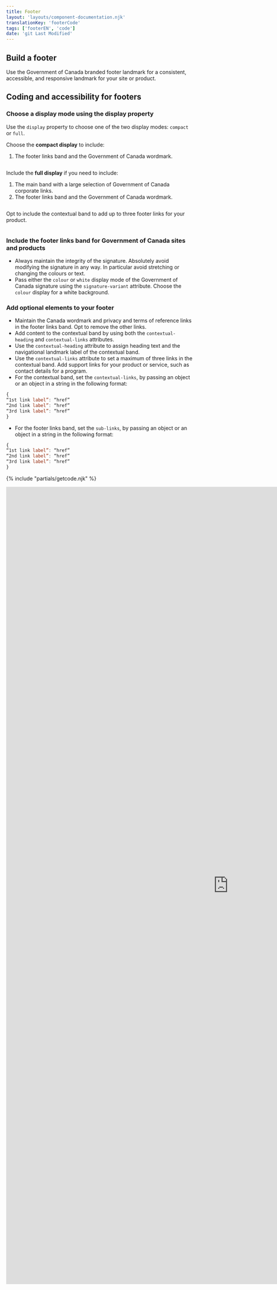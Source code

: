 ```yaml
---
title: Footer
layout: 'layouts/component-documentation.njk'
translationKey: 'footerCode'
tags: ['footerEN', 'code']
date: 'git Last Modified'
---
```


## Build a footer

Use the Government of Canada branded footer landmark for a consistent, accessible, and responsive landmark for your site or product.

## Coding and accessibility for footers

### Choose a display mode using the display property

Use the `display` property to choose one of the two display modes: `compact` or `full`.

Choose the **compact display** to include:

1. The footer links band and the Government of Canada wordmark.

<img class="b-sm b-default mt-400 mb-500 p-400" src="/images/en/components/example/example-footer-compact.svg" alt=""/>

Include the **full display** if you need to include:

1. The main band with a large selection of Government of Canada corporate links.
2. The footer links band and the Government of Canada wordmark.

<img class="b-sm b-default mt-400 mb-500 p-400" src="/images/en/components/example/example-footer-full.svg" alt=""/>

Opt to include the contextual band to add up to three footer links for your product.

<img class="b-sm b-default mt-400 mb-500 p-400" src="/images/en/components/example/example-footer-full-with-contextual-links.svg" alt=""/>

### Include the footer links band for Government of Canada sites and products

- Always maintain the integrity of the signature. Absolutely avoid modifying the signature in any way. In particular avoid stretching or changing the colours or text.
- Pass either the `colour` or `white` display mode of the Government of Canada signature using the `signature-variant` attribute. Choose the `colour` display for a white background.

### Add optional elements to your footer

- Maintain the Canada wordmark and privacy and terms of reference links in the footer links band. Opt to remove the other links.
- Add content to the contextual band by using both the `contextual-heading` and `contextual-links` attributes.
- Use the `contextual-heading` attribute to assign heading text and the navigational landmark label of the contextual band.
- Use the `contextual-links` attribute to set a maximum of three links in the contextual band. Add support links for your product or service, such as contact details for a program.
- For the contextual band, set the `contextual-links`, by passing an object or an object in a string in the following format:

```js
{
“1st link label”: “href”
“2nd link label”: “href”
“3rd link label”: “href”
}
```

- For the footer links band, set the `sub-links`, by passing an object or an object in a string in the following format:

```js
{
“1st link label”: “href”
“2nd link label”: “href”
“3rd link label”: “href”
}
```

{% include "partials/getcode.njk" %}

<iframe
  title="Overview of gcds-footer properties and events."
  src="https://cds-snc.github.io/gcds-components/iframe.html?viewMode=docs&demo=true&singleStory=true&id=components-footer--events-properties&lang=en"
  width="1200"
  height="2150"
  style="display: block; margin: 0 auto;"
  frameBorder="0"
  allow="clipboard-write"
></iframe>
